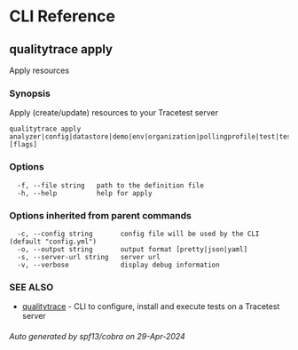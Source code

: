 # CLI Reference
## qualitytrace apply

Apply resources

### Synopsis

Apply (create/update) resources to your Tracetest server

```
qualitytrace apply analyzer|config|datastore|demo|env|organization|pollingprofile|test|testrunner|testsuite|variableset [flags]
```

### Options

```
  -f, --file string   path to the definition file
  -h, --help          help for apply
```

### Options inherited from parent commands

```
  -c, --config string       config file will be used by the CLI (default "config.yml")
  -o, --output string       output format [pretty|json|yaml]
  -s, --server-url string   server url
  -v, --verbose             display debug information
```

### SEE ALSO

* [qualitytrace](qualitytrace.md)	 - CLI to configure, install and execute tests on a Tracetest server

###### Auto generated by spf13/cobra on 29-Apr-2024
